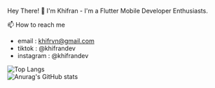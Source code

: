Hey There! 👋
I'm Khifran - I'm a Flutter Mobile Developer Enthusiasts.

📫 How to reach me
  - email     : khifrvn@gmail.com
  - tiktok    : @khifrandev
  - instagram : @khifrandev

![Top Langs](https://github-readme-stats.vercel.app/api/top-langs/?username=khifrvn&layout=compact)
<br>
![Anurag's GitHub stats](https://github-readme-stats.vercel.app/api?username=khifrvn&show=reviews&show_icons=true&theme=merko)

